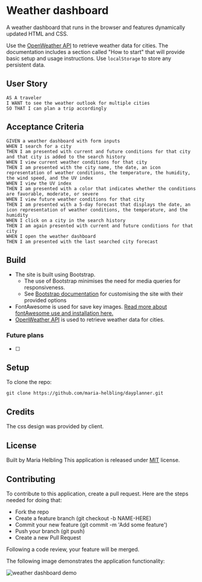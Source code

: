 # Weather dashboard

A weather dashboard that runs in the browser and features dynamically updated HTML and CSS.

Use the [OpenWeather API](https://openweathermap.org/api) to retrieve weather data for cities. The documentation includes a section called "How to start" that will provide basic setup and usage instructions. Use `localStorage` to store any persistent data.

## User Story

```
AS A traveler
I WANT to see the weather outlook for multiple cities
SO THAT I can plan a trip accordingly
```

## Acceptance Criteria

```
GIVEN a weather dashboard with form inputs
WHEN I search for a city
THEN I am presented with current and future conditions for that city and that city is added to the search history
WHEN I view current weather conditions for that city
THEN I am presented with the city name, the date, an icon representation of weather conditions, the temperature, the humidity, the wind speed, and the UV index
WHEN I view the UV index
THEN I am presented with a color that indicates whether the conditions are favorable, moderate, or severe
WHEN I view future weather conditions for that city
THEN I am presented with a 5-day forecast that displays the date, an icon representation of weather conditions, the temperature, and the humidity
WHEN I click on a city in the search history
THEN I am again presented with current and future conditions for that city
WHEN I open the weather dashboard
THEN I am presented with the last searched city forecast
```
## Build

* The site is built using Bootstrap.
   * The use of Bootstrap minimises the need for media queries for responsiveness.
   * See [Bootstrap documentation](https://getbootstrap.com/docs/4.5/getting-started/introduction/) for customising the site with their provided options
* FontAwesome is used for save key images. [Read more about fontAwesome use and installation here.](https://fontawesome.com/how-to-use/on-the-web/referencing-icons/basic-use)
* [OpenWeather API](https://openweathermap.org/api) is used to retrieve weather data for cities. 

### Future plans

-[ ] 

## Setup

To clone the repo:
```
git clone https://github.com/maria-helbling/dayplanner.git
``` 

## Credits

The css design was provided by client.

## License

Built by Maria Helbling
This application is released under [MIT](assets/LICENSE.txt) license.

## Contributing

To contribute to this application, create a pull request.
Here are the steps needed for doing that:
- Fork the repo
- Create a feature branch (git checkout -b NAME-HERE)
- Commit your new feature (git commit -m 'Add some feature')
- Push your branch (git push)
- Create a new Pull Request

Following a code review, your feature will be merged.

The following image demonstrates the application functionality:

![weather dashboard demo](./Assets/06-server-side-apis-homework-demo.png)
